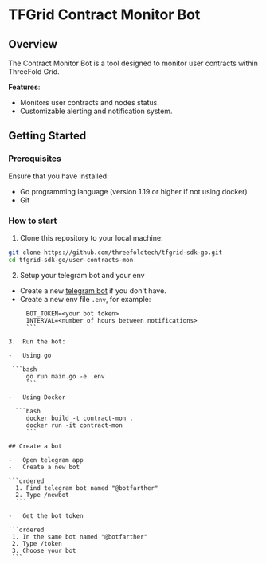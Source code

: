 # TFGrid Contract Monitor Bot

## Overview

The Contract Monitor Bot is a tool designed to monitor user contracts within ThreeFold Grid.

**Features**:

-   Monitors user contracts and nodes status.
-   Customizable alerting and notification system.

## Getting Started

### Prerequisites

Ensure that you have installed:

-   Go programming language (version 1.19 or higher if not using docker)
-   Git

### How to start

1.  Clone this repository to your local machine:

   ```bash
   git clone https://github.com/threefoldtech/tfgrid-sdk-go.git
   cd tfgrid-sdk-go/user-contracts-mon
   ```

2.  Setup your telegram bot and your env

-   Create a new [telegram bot](README.md#create-a-bot) if you don't have.
-   Create a new env file `.env`, for example:

   ```env
        BOT_TOKEN=<your bot token>
        INTERVAL=<number of hours between notifications>
        ```

3.  Run the bot:

-   Using go

    ```bash
        go run main.go -e .env
        ```

-   Using Docker

     ```bash
        docker build -t contract-mon .
        docker run -it contract-mon
        ```

## Create a bot

-   Open telegram app
-   Create a new bot

  ```ordered
     1. Find telegram bot named "@botfarther"
     2. Type /newbot
     ```

-   Get the bot token

  ```ordered
    1. In the same bot named "@botfarther"
    2. Type /token
    3. Choose your bot
    ```

